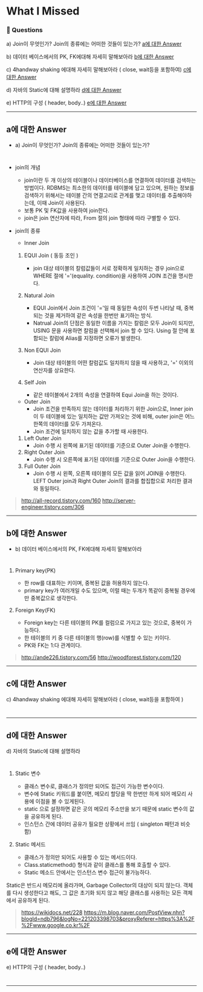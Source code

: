 # What I Missed

### **:radio_button: Questions** 
a) Join이 무엇인가? Join의 종류에는 어떠한 것들이 있는가?
[a에 대한 Answer](#a에-대한-Answer)  

b) 데이터 베이스에서의 PK, FK에대해 자세히 말해보아라
[b에 대한 Answer](#b에-대한-Answer)  

c) 4handway shaking 에대해 자세히 말해보아라 ( close, wait등을 포함하여)
[c에 대한 Answer](#c에-대한-Answer)  

d) 자바의 Static에 대해 설명하라
[d에 대한 Answer](#d에-대한-Answer)  

e) HTTP의 구성 ( header, body..)
[e에 대한 Answer](#e에-대한-Answer)  


*********
## a에 대한 Answer
* a) Join이 무엇인가? Join의 종류에는 어떠한 것들이 있는가?
#
* join의 개념
    * join이란 두 개 이상의 테이블이나 데이터베이스를 연결하여 데이터를 검색하는 방법이다. RDBMS는 최소한의 데이터를 테이블에 담고 있으며, 원하는 정보를 검색하기 위해서는 테이블 간의 연결고리로 관계를 맺고 데이터를 추출해야하는데, 이때 Join이 사용된다.  
    * 보통 PK 및 FK값을 사용하여 join한다. 
    * join은 join 연산자에 따라, From 절의 join 형태에 따라 구별할 수 있다.  

* join의 종류
    * Inner Join  
    1. EQUI Join ( 동등 조인 )
        * join 대상 테이블의 칼럼값들이 서로 정확하게 일치하는 경우 join으로 WHERE 절에 '='(equality. condition)을 사용하여 JOIN 조건을 명시한다.  
    
    2. Natural Join
        * EQUI Join에서 Join 조건이 '='일 때 동일한 속성이 두번 나타날 때, 중복되는 것을 제거하여 같은 속성을 한번만 표기하는 방식.
        * Natrual Join의 단점은 동일한 이름을 가지는 칼럼은 모두 Join이 되지만, USING 문을 사용하면 칼럼을 선택해서 join 할 수 있다. Using 절 안에 포함되는 칼럼에 Alias를 지정하면 오류가 발생한다.  
    
    3. Non EQUI Join
        * Join 대상 테이블의 어떤 칼럼값도 일치하지 않을 때 사용하고, '=' 이외의 연산자를 상요한다.    
    
    4. Self Join
        * 같은 테이블에서 2개의 속성을 연결하여 Equi Join을 하는 것이다.  
    
    * Outer Join
        * Join 조건을 만족하지 않는 데이터를 처리하기 위한 Join으로, Inner join이 두 테이블에 있는 일치하는 값만 가져오는 것에 비해, outer join은 어느 한쪽의 데이터를 모두 가져온다.
        * Join 조건에 일치하지 않는 값을 추가할 때 사용한다.  
    
    1. Left Outer Join
        * Join 수행 시 왼쪽에 표기된 데이터를 기준으로 Outer Join을 수행한다.  
    2. Right Outer Join
        * Join 수행 시 오른쪽에 표기된 데이터를 기준으로 Outer Join을 수행한다.  
    3. Full Outer Join
        * Join 수행 시 왼쪽, 오른쪽 테이블의 모든 값을 읽어 JOIN을 수행한다.  LEFT Outer join과 Right Outer Join의 결과를 합집합으로 처리한 결과와 동일하다.  
    
>  http://all-record.tistory.com/160
>  http://server-engineer.tistory.com/306

            

*********
## b에 대한 Answer
* b) 데이터 베이스에서의 PK, FK에대해 자세히 말해보아라 
#
1. Primary key(PK)
    * 한 row를 대표하는 키이며, 중복된 값을 허용하지 않는다. 
    * primary key가 여러개일 수도 있으며, 이럴 때는 두개가 똑같이 중복될 경우에만 중복값으로 생각한다.
    
2. Foreign Key(FK)
    * Foreign key는 다른 테이블의 PK를 컬럼으로 가지고 있는 것으로, 중복이 가능하다.
    * 한 테이블의 키 중 다른 테이블의 행(row)를 식별할 수 있는 키이다. 
    * PK와 FK는 1:다 관계이다. 

>  http://ande226.tistory.com/56
>  http://woodforest.tistory.com/120

*********
## c에 대한 Answer
c)  4handway shaking 에대해 자세히 말해보아라 ( close, wait등을 포함하여 )
#

 *********
## d에 대한 Answer
d) 자바의 Static에 대해 설명하라
#
1. Static 변수
    * 클래스 변수로, 클래스가 정의만 되어도 접근이 가능한 변수이다. 
    * 변수에 Static 키워드를 붙이면, 메모리 할당을 딱 한번만 하게 되어 메모리 사용에 이점을 볼 수 있게된다. 
    * static 으로 설정하면 같은 곳의 메모리 주소만을 보기 때문에 static 변수의 값을 공유하게 된다. 
    * 인스턴스 간에 데이터 공유가 필요한 상황에서 쓰임 ( singleton 패턴과 비슷함)
    
2. Static 메서드
    * 클래스가 정의만 되어도 사용할 수 있는 메서드이다.
    * Class.staticmethod() 형식과 같이 클래스를 통해 호출할 수 있다.
    * Static 메소드 안에서는 인스턴스 변수 접근이 불가능하다. 

Static은 반드시 메모리에 올라가며, Garbage Collector의 대상이 되지 않는다. 객체를 다시 생성한다고 해도, 그 값은 초기화 되지 않고 해당 클래스를 사용하는 모든 객체에서 공유하게 된다.  


>  https://wikidocs.net/228
>  https://m.blog.naver.com/PostView.nhn?blogId=ndb796&logNo=221203398703&proxyReferer=https%3A%2F%2Fwww.google.co.kr%2F
*********
## e에 대한 Answer
e) HTTP의 구성 ( header, body..)
#


*********
